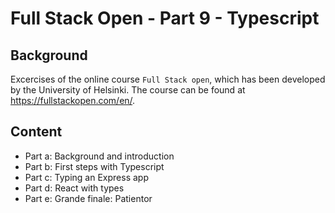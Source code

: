 # Full Stack Open - Part 9 - Typescript

## Background

Excercises of the online course `Full Stack open`, which has been developed by the University of Helsinki. The course can be found at https://fullstackopen.com/en/.

## Content
- Part a: Background and introduction
- Part b: First steps with Typescript
- Part c: Typing an Express app
- Part d: React with types
- Part e: Grande finale: Patientor